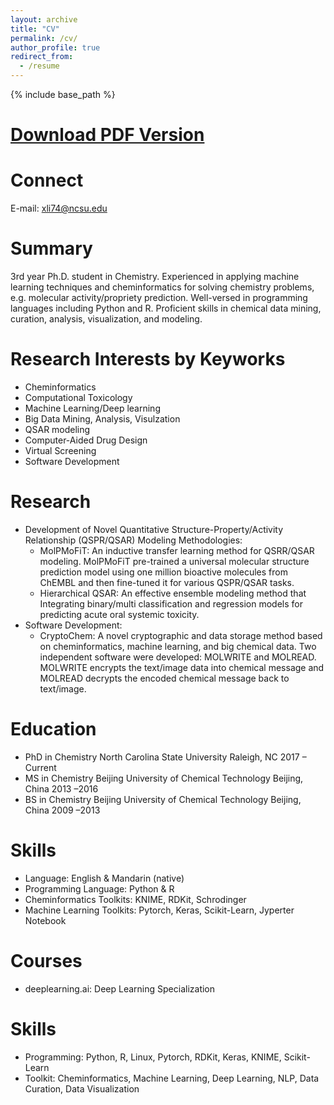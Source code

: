 ```yaml
---
layout: archive
title: "CV"
permalink: /cv/
author_profile: true
redirect_from:
  - /resume
---
```


{% include base_path %}

[Download PDF Version](http://XinhaoLi74.github.io/files/Xinhao_CV.pdf)
==

Connect
======
E-mail: xli74@ncsu.edu

Summary
======
3rd year Ph.D. student in Chemistry. Experienced in applying machine learning techniques and cheminformatics for solving chemistry problems, e.g. molecular activity/propriety prediction. Well-versed in programming languages including Python and R. Proficient skills in chemical data mining, curation, analysis, visualization, and modeling. 

Research Interests by Keyworks
======
* Cheminformatics
* Computational Toxicology
* Machine Learning/Deep learning
* Big Data Mining, Analysis, Visulzation	
* QSAR modeling
* Computer-Aided Drug Design
* Virtual Screening
* Software Development

Research
======

* Development of Novel Quantitative Structure-Property/Activity Relationship (QSPR/QSAR) Modeling Methodologies:
    * MolPMoFiT: An inductive transfer learning method for QSRR/QSAR modeling. MolPMoFiT pre-trained a universal molecular structure prediction model using one million bioactive molecules from ChEMBL and then fine-tuned it for various QSPR/QSAR tasks. 
    * Hierarchical QSAR: An effective ensemble modeling method that Integrating binary/multi classification and regression models for predicting acute oral systemic toxicity.
* Software Development:
    * CryptoChem:  A novel cryptographic and data storage method based on cheminformatics, machine learning, and big chemical data. Two independent software were developed: MOLWRITE and MOLREAD. MOLWRITE encrypts the text/image data into chemical message and MOLREAD decrypts the encoded chemical message back to text/image.

Education
======
* PhD in Chemistry	    North Carolina State University		    Raleigh, NC		    2017 – Current
* MS in Chemistry	Beijing University of Chemical Technology	Beijing, China		2013 –2016
* BS in Chemistry	Beijing University of Chemical Technology	Beijing, China		2009 –2013
    
Skills
======
* Language: English & Mandarin (native)	
* Programming Language: Python & R
* Cheminformatics Toolkits: KNIME, RDKit,  Schrodinger
* Machine Learning Toolkits: Pytorch, Keras, Scikit-Learn, Jyperter Notebook
    
Courses
======
* deeplearning.ai: Deep Learning Specialization


Skills
======
* Programming:  Python, R, Linux, Pytorch, RDKit, Keras, KNIME, Scikit-Learn
* Toolkit:  Cheminformatics, Machine Learning, Deep Learning, NLP, Data Curation, Data Visualization



